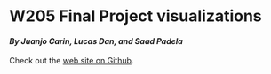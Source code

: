 # W205 Final Project visualizations

#### *By Juanjo Carin, Lucas Dan, and Saad Padela*

Check out the [web site on Github](http://juanjocarin.github.io/W205-Storing-and-Retrieving-Data/).
